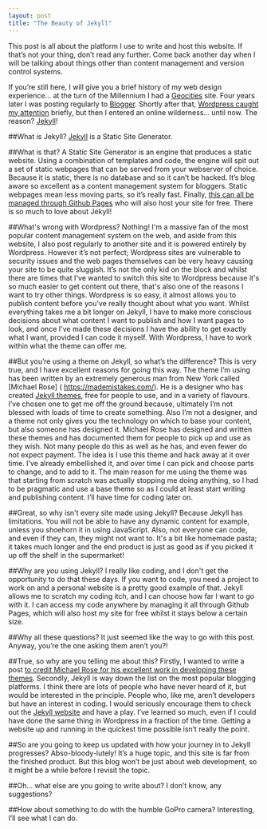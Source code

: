 ```yaml
---
layout: post
title: "The Beauty of Jekyll"
---
```

This post is all about the platform I use to write and host this website. If that’s not your thing, don’t read any further. Come back another day when I will be talking about things other than content management and version control systems.

If you’re still here, I will give you a brief history of my web design experience... at the turn of the Millennium I had a [Geocities](https://en.wikipedia.org/wiki/Yahoo!_GeoCities) site. Four years later I was posting regularly to [Blogger]( https://blogger.com/). Shortly after that, [Wordpress caught my attention]( https://wordpress.org/) briefly, but then I entered an online wilderness... until now. The reason? [Jekyll]( https://jekyllrb.com/)!

##What is Jekyll?
[Jekyll]( https://jekyllrb.com/) is a Static Site Generator.

##What is that?
A Static Site Generator is an engine that produces a static website. Using a combination of templates and code, the engine will spit out a set of static webpages that can be served from your webserver of choice. Because it is static, there is no database and so it can’t be hacked. It’s blog aware so excellent as a content management system for bloggers. Static webpages mean less moving parts, so it’s really fast. Finally, [this can all be managed through Github Pages]( https://pages.github.com/) who will also host your site for free. There is so much to love about Jekyll!

##What's wrong with Wordpress?
Nothing! I'm a massive fan of the most popular content management system on the web, and aside from this website, I also post regularly to another site and it is powered entirely by Wordpress. However it’s not perfect; Wordpress sites are vulnerable to security issues and the web pages themselves can be very heavy causing your site to be quite sluggish. It’s not the only kid on the block and whilst there are times that I've wanted to switch this site to Wordpress because it's so much easier to get content out there, that's also one of the reasons I want to try other things. Wordpress is so easy, it almost allows you to publish content before you've really thought about what you want. Whilst everything takes me a bit longer on Jekyll, I have to make more conscious decisions about what content I want to publish and how I want pages to look, and once I've made these decisions I have the ability to get exactly what I want, provided I can code it myself. With Wordpress, I have to work within what the theme can offer me. 

##But you’re using a theme on Jekyll, so what’s the difference?
This is very true, and I have excellent reasons for going this way. The theme I’m using has been written by an extremely generous man from New York called [Michael Rose] ( https://mademistakes.com/). He is a designer who has created [Jekyll themes](https://mademistakes.com/work/jekyll-themes/), free for people to use, and in a variety of flavours. I’ve chosen one to get me off the ground because, ultimately I’m not blessed with loads of time to create something. Also I’m not a designer, and a theme not only gives you the technology on which to base your content, but also someone has designed it. Michael Rose has designed and written these themes and has documented them for people to pick up and use as they wish. Not many people do this as well as he has, and even fewer do not expect payment. The idea is I use this theme and hack away at it over time. I’ve already embellished it, and over time I can pick and choose parts to change, and to add to it. The main reason for me using the theme was that starting from scratch was actually stopping me doing anything, so I had to be pragmatic and use a base theme so as I could at least start writing and publishing content. I’ll have time for coding later on.

##Great, so why isn't every site made using Jekyll?
Because Jekyll has limitations. You will not be able to have any dynamic content for example, unless you shoehorn it in using JavaScript. Also, not everyone can code, and even if they can, they might not want to. It's a bit like homemade pasta; it takes much longer and the end product is just as good as if you picked it up off the shelf in the supermarket!

##Why are *you* using Jekyll?
I really like coding, and I don't get the opportunity to do that these days. If you want to code, you need a project to work on and a personal website is a pretty good example of that. Jekyll allows me to scratch my coding itch, and I can choose how far I want to go with it. I can access my code anywhere by managing it all through Github Pages, which will also host my site for free whilst it stays below a certain size. 

##Why all these questions?
It just seemed like the way to go with this post. Anyway, you’re the one asking them aren’t you?!

##True, so why are you telling me about this?
Firstly, I wanted to write a post [to credit Michael Rose for his excellent work in developing these themes](https://mademistakes.com/work/jekyll-themes/). Secondly, Jekyll is way down the list on the most popular blogging platforms. I think there are lots of people who have never heard of it, but would be interested in the principle. People who, like me, aren’t developers but have an interest in coding. I would seriously encourage them to check out the [Jekyll website]( https://jekyllrb.com/) and have a play. I’ve learned so much, even if I could have done the same thing in Wordpress in a fraction of the time. Getting a website up and running in the quickest time possible isn’t really the point.

##So are you going to keep us updated with how your journey in to Jekyll progresses?
Abso-bloody-lutely! It’s a huge topic, and this site is far from the finished product. But this blog won’t be just about web development, so it might be a while before I revisit the topic.

##Oh... what else are you going to write about?
I don’t know, any suggestions?

##How about something to do with the humble GoPro camera?
Interesting, I’ll see what I can do.
